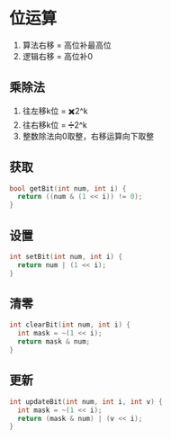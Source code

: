 # 位运算
1. 算法右移 = 高位补最高位
2. 逻辑右移 = 高位补0

## 乘除法
1. 往左移k位 = ✖️2^k
2. 往右移k位 = ➗2^k
3. 整数除法向0取整，右移运算向下取整

## 获取
```C++
bool getBit(int num, int i) {
  return ((num & (1 << i)) != 0);
}
```

## 设置
```C++
int setBit(int num, int i) {
  return num | (1 << i);
}
```

## 清零
```C++
int clearBit(int num, int i) {
  int mask = ~(1 << i);
  return mask & num;
}
```

## 更新
```C++
int updateBit(int num, int i, int v) {
  int mask = ~(1 << i);
  return (mask & num) | (v << i);
}
```
